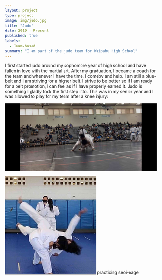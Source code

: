 ```yaml
---
layout: project
type: project
image: img/judo.jpg
title: "Judo"
date: 2019 - Present
published: true
labels:
  - Team-based
summary: "I am part of the judo team for Waipahu High School"
---
```

I first started judo around my sophomore year of high school and have fallen in love with the martial art. After my graduation, I became a coach for the team and whenever I have the time, I comeby and help. I am still a blue-belt and I am striving for a higher belt. I strive to be better so if I am ready for a belt promotion, I can feel as if I have properly earned it. Judo is something I gladly took the first step into. 
This was in my senior year and I was allowed to play for my team after a knee injury:

<img width = 500px class="throw-border throw" src="../img/throw.jpg"> 

<img width = 300px class="img-fluid" src="../img/me.jpg"> practicing seoi-nage

